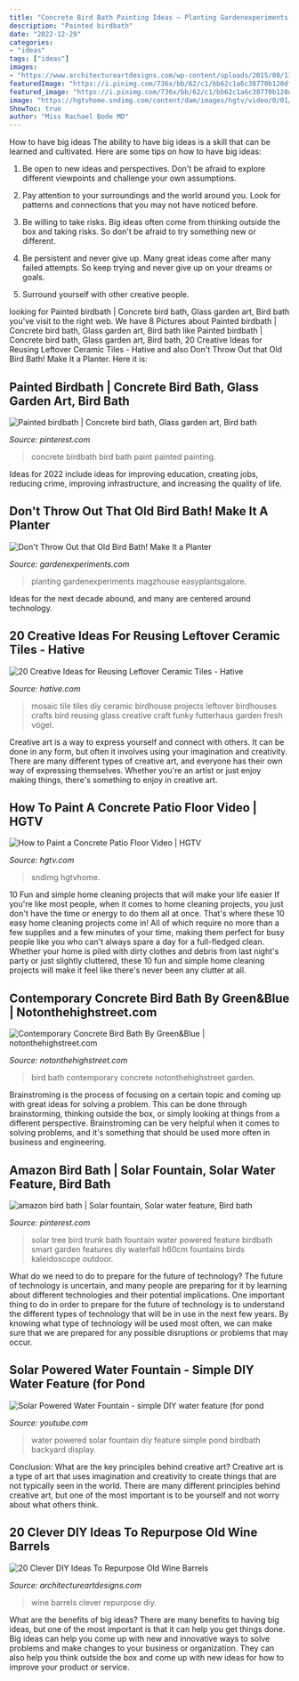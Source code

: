 ```yaml
---
title: "Concrete Bird Bath Painting Ideas ~ Planting Gardenexperiments Magzhouse Easyplantsgalore"
description: "Painted birdbath"
date: "2022-12-29"
categories:
- "ideas"
tags: ["ideas"]
images:
- "https://www.architectureartdesigns.com/wp-content/uploads/2015/08/1159.jpg"
featuredImage: "https://i.pinimg.com/736x/bb/62/c1/bb62c1a6c38770b120df068399479938.jpg"
featured_image: "https://i.pinimg.com/736x/bb/62/c1/bb62c1a6c38770b120df068399479938.jpg"
image: "https://hgtvhome.sndimg.com/content/dam/images/hgtv/video/0/01/012/0126/0126635.jpg.rend.hgtvcom.616.462.suffix/1411682739100.jpeg"
ShowToc: true
author: "Miss Rachael Bode MD"
---
```



How to have big ideas
The ability to have big ideas is a skill that can be learned and cultivated. Here are some tips on how to have big ideas:
1. Be open to new ideas and perspectives. Don't be afraid to explore different viewpoints and challenge your own assumptions.

2. Pay attention to your surroundings and the world around you. Look for patterns and connections that you may not have noticed before.

3. Be willing to take risks. Big ideas often come from thinking outside the box and taking risks. So don't be afraid to try something new or different.

4. Be persistent and never give up. Many great ideas come after many failed attempts. So keep trying and never give up on your dreams or goals.

5. Surround yourself with other creative people.

	

		
looking for Painted birdbath | Concrete bird bath, Glass garden art, Bird bath you've visit to the right web. We have 8 Pictures about Painted birdbath | Concrete bird bath, Glass garden art, Bird bath like Painted birdbath | Concrete bird bath, Glass garden art, Bird bath, 20 Creative Ideas for Reusing Leftover Ceramic Tiles - Hative and also Don&#039;t Throw Out that Old Bird Bath! Make It a Planter. Here it is:
		
    
## Painted Birdbath | Concrete Bird Bath, Glass Garden Art, Bird Bath

<img loading=lazy src="https://i.pinimg.com/736x/bb/62/c1/bb62c1a6c38770b120df068399479938.jpg" onerror="this.onerror=null;this.src='https://tse3.mm.bing.net/th?id=OIP.YMcI7JO3KlaQdMQyfqNyQwHaJ4&amp;pid=15.1';" alt="Painted birdbath | Concrete bird bath, Glass garden art, Bird bath">

_Source: pinterest.com_

>concrete birdbath bird bath paint painted painting. 

	

Ideas for 2022 include ideas for improving education, creating jobs, reducing crime, improving infrastructure, and increasing the quality of life.

    
## Don&#039;t Throw Out That Old Bird Bath! Make It A Planter

<img loading=lazy src="https://www.gardenexperiments.com/wp-content/uploads/2017/05/bird-bath-3.jpg" onerror="this.onerror=null;this.src='https://tse2.mm.bing.net/th?id=OIP.qtW_4oATZneWYfisG5QqlwHaLI&amp;pid=15.1';" alt="Don&#039;t Throw Out that Old Bird Bath! Make It a Planter">

_Source: gardenexperiments.com_

>planting gardenexperiments magzhouse easyplantsgalore. 

	

Ideas for the next decade abound, and many are centered around technology.

    
## 20 Creative Ideas For Reusing Leftover Ceramic Tiles - Hative

<img loading=lazy src="https://hative.com/wp-content/uploads/2015/05/ceramic-tile-ideas/16-ceramic-tile-ideas.jpg" onerror="this.onerror=null;this.src='https://tse3.mm.bing.net/th?id=OIP.w_XYQ-QxI0wbve6N0OXtewHaKI&amp;pid=15.1';" alt="20 Creative Ideas for Reusing Leftover Ceramic Tiles - Hative">

_Source: hative.com_

>mosaic tile tiles diy ceramic birdhouse projects leftover birdhouses crafts bird reusing glass creative craft funky futterhaus garden fresh vögel. 

	

Creative art is a way to express yourself and connect with others. It can be done in any form, but often it involves using your imagination and creativity. There are many different types of creative art, and everyone has their own way of expressing themselves. Whether you're an artist or just enjoy making things, there's something to enjoy in creative art.

    
## How To Paint A Concrete Patio Floor Video | HGTV

<img loading=lazy src="https://hgtvhome.sndimg.com/content/dam/images/hgtv/video/0/01/012/0126/0126635.jpg.rend.hgtvcom.616.462.suffix/1411682739100.jpeg" onerror="this.onerror=null;this.src='https://tse4.mm.bing.net/th?id=OIP.qU3frurhNoKwS5_EAlcFDwHaFj&amp;pid=15.1';" alt="How to Paint a Concrete Patio Floor Video | HGTV">

_Source: hgtv.com_

>sndimg hgtvhome. 

	

10 Fun and simple home cleaning projects that will make your life easier
If you're like most people, when it comes to home cleaning projects, you just don't have the time or energy to do them all at once. That's where these 10 easy home cleaning projects come in! All of which require no more than a few supplies and a few minutes of your time, making them perfect for busy people like you who can't always spare a day for a full-fledged clean. Whether your home is piled with dirty clothes and debris from last night's party or just slightly cluttered, these 10 fun and simple home cleaning projects will make it feel like there's never been any clutter at all.

    
## Contemporary Concrete Bird Bath By Green&amp;Blue | Notonthehighstreet.com

<img loading=lazy src="https://cdn.notonthehighstreet.com/fs/19/00/2585-c886-497c-8c8e-c6541129bc36/original_contemporary-concrete-bird-bath.jpg" onerror="this.onerror=null;this.src='https://tse2.mm.bing.net/th?id=OIP.IUEeIXT6DNc6u8a379tIgwHaHa&amp;pid=15.1';" alt="Contemporary Concrete Bird Bath By Green&amp;Blue | notonthehighstreet.com">

_Source: notonthehighstreet.com_

>bird bath contemporary concrete notonthehighstreet garden. 

	

Brainstroming is the process of focusing on a certain topic and coming up with great ideas for solving a problem. This can be done through brainstorming, thinking outside the box, or simply looking at things from a different perspective. Brainstroming can be very helpful when it comes to solving problems, and it's something that should be used more often in business and engineering.

    
## Amazon Bird Bath | Solar Fountain, Solar Water Feature, Bird Bath

<img loading=lazy src="https://i.pinimg.com/originals/4a/eb/5a/4aeb5aadd7e23bf8307a07c233764835.jpg" onerror="this.onerror=null;this.src='https://tse4.mm.bing.net/th?id=OIP.mZubJdX1zkxzt2t1BvkcKAHaJ5&amp;pid=15.1';" alt="amazon bird bath | Solar fountain, Solar water feature, Bird bath">

_Source: pinterest.com_

>solar tree bird trunk bath fountain water powered feature birdbath smart garden features diy waterfall h60cm fountains birds kaleidoscope outdoor. 

	

What do we need to do to prepare for the future of technology?
The future of technology is uncertain, and many people are preparing for it by learning about different technologies and their potential implications. One important thing to do in order to prepare for the future of technology is to understand the different types of technology that will be in use in the next few years. By knowing what type of technology will be used most often, we can make sure that we are prepared for any possible disruptions or problems that may occur.

    
## Solar Powered Water Fountain - Simple DIY Water Feature (for Pond

<img loading=lazy src="http://i.ytimg.com/vi/hboglslyNEM/hqdefault.jpg" onerror="this.onerror=null;this.src='https://tse3.mm.bing.net/th?id=OIP.etQshk9u50ZvP4tmMi937AHaFj&amp;pid=15.1';" alt="Solar Powered Water Fountain - simple DIY water feature (for pond">

_Source: youtube.com_

>water powered solar fountain diy feature simple pond birdbath backyard display. 

	

Conclusion: What are the key principles behind creative art?
Creative art is a type of art that uses imagination and creativity to create things that are not typically seen in the world. There are many different principles behind creative art, but one of the most important is to be yourself and not worry about what others think.

    
## 20 Clever DIY Ideas To Repurpose Old Wine Barrels

<img loading=lazy src="https://www.architectureartdesigns.com/wp-content/uploads/2015/08/1159.jpg" onerror="this.onerror=null;this.src='https://tse2.mm.bing.net/th?id=OIP.VR6cM6IkvqVOStn6r40TrQHaJ4&amp;pid=15.1';" alt="20 Clever DIY Ideas To Repurpose Old Wine Barrels">

_Source: architectureartdesigns.com_

>wine barrels clever repurpose diy. 

	

What are the benefits of big ideas?
There are many benefits to having big ideas, but one of the most important is that it can help you get things done. Big ideas can help you come up with new and innovative ways to solve problems and make changes to your business or organization. They can also help you think outside the box and come up with new ideas for how to improve your product or service.

